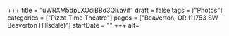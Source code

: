 +++
title = "uWRXM5dpLXOdiBBd3Qli.avif"
draft = false
tags = ["Photos"]
categories = ["Pizza Time Theatre"]
pages = ["Beaverton, OR (11753 SW Beaverton Hillsdale)"]
startDate = ""
+++
alt=
